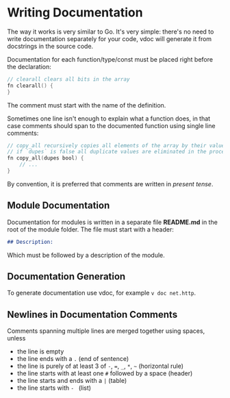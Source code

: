 # Writing Documentation

The way it works is very similar to Go. It's very simple: there's no need to
write documentation separately for your code, vdoc will generate it from docstrings
in the source code.

Documentation for each function/type/const must be placed right before the declaration:

```v fmt
// clearall clears all bits in the array
fn clearall() {
}
```

The comment must start with the name of the definition.

Sometimes one line isn't enough to explain what a function does, in that case comments should
span to the documented function using single line comments:

```v fmt
// copy_all recursively copies all elements of the array by their value,
// if `dupes` is false all duplicate values are eliminated in the process.
fn copy_all(dupes bool) {
	// ...
}
```

By convention, it is preferred that comments are written in *present tense*.

## Module Documentation

Documentation for modules is written in a separate file **README.md** in the root of the module folder.
The file must start with a header:

```md
## Description:
```

Which must be followed by a description of the module.

## Documentation Generation

To generate documentation use vdoc, for example `v doc net.http`.

## Newlines in Documentation Comments

Comments spanning multiple lines are merged together using spaces, unless

- the line is empty
- the line ends with a `.` (end of sentence)
- the line is purely of at least 3 of `-`, `=`, `_`, `*`, `~` (horizontal rule)
- the line starts with at least one `#` followed by a space (header)
- the line starts and ends with a `|` (table)
- the line starts with `- ` (list)
